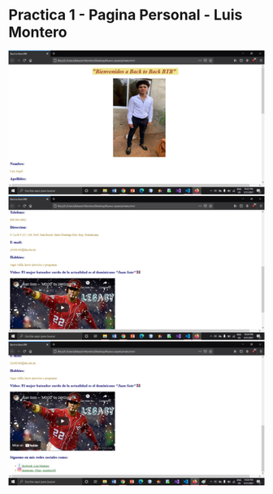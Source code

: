 # Practica 1 - Pagina Personal - Luis Montero 
![Captura 1](./img/Imagen.jpg?raw=true "Imagen 1")
![Captura 2](./img/Imagen2.jpg?raw=true "Imagen 2")
![Captura 3](./img/Imagen3.jpg?raw=true "Imagen 3")